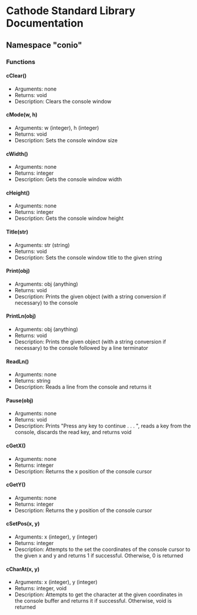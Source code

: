 # Cathode Standard Library Documentation

## Namespace "conio"

### Functions

#### cClear()

*	Arguments: none
*	Returns: void
*	Description: Clears the console window

#### cMode(w, h)

*	Arguments: w (integer), h (integer)
*	Returns: void
*	Description: Sets the console window size

#### cWidth()

*	Arguments: none
*	Returns: integer
*	Description: Gets the console window width

#### cHeight()

*	Arguments: none
*	Returns: integer
*	Description: Gets the console window height

#### Title(str)

*	Arguments: str (string)
*	Returns: void
*	Description: Sets the console window title to the given string

#### Print(obj)

*	Arguments: obj (anything)
*	Returns: void
*	Description: Prints the given object (with a string conversion if necessary) to the console

#### PrintLn(obj)

*	Arguments: obj (anything)
*	Returns: void
*	Description: Prints the given object (with a string conversion if necessary) to the console followed by a line terminator

#### ReadLn()

*	Arguments: none
*	Returns: string
*	Description: Reads a line from the console and returns it

#### Pause(obj)

*	Arguments: none
*	Returns: void
*	Description: Prints "Press any key to continue . . . ", reads a key from the console, discards the read key, and returns void

#### cGetX()

*	Arguments: none
*	Returns: integer
*	Description: Returns the x position of the console cursor

#### cGetY()

*	Arguments: none
*	Returns: integer
*	Description: Returns the y position of the console cursor

#### cSetPos(x, y)

*	Arguments: x (integer), y (integer)
*	Returns: integer
*	Description: Attempts to the set the coordinates of the console cursor to the given x and y and returns 1 if successful. Otherwise, 0 is returned

#### cCharAt(x, y)

*	Arguments: x (integer), y (integer)
*	Returns: integer, void
*	Description: Attempts to get the character at the given coordinates in the console buffer and returns it if successful. Otherwise, void is returned